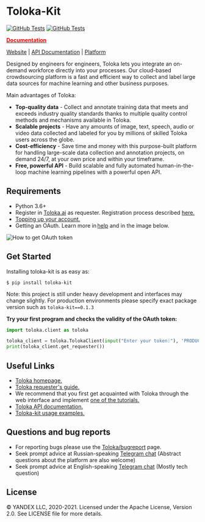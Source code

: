# Toloka-Kit

[![GitHub Tests][github_tests_badge]][github_tests_link]
[![GitHub Tests][github_coverage_badge]][github_coverage_link]

[github_tests_badge]: https://github.com/Toloka/toloka-kit/workflows/Tests/badge.svg?branch=main
[github_tests_link]: https://github.com/Toloka/toloka-kit/actions?query=workflow:Tests
[github_coverage_badge]: https://codecov.io/gh/Toloka/toloka-kit/branch/main/graph/badge.svg
[github_coverage_link]: https://codecov.io/gh/Toloka/toloka-kit

[**<span style="color:red">Documentation</span>**](https://yandex.com/dev/toloka/toloka-kit/doc/)

[Website](https://toloka.ai) |
[API Documentation](https://yandex.ru/dev/toloka/doc/concepts/about.html?lang=en) |
[Platform](http://toloka.yandex.com)


Designed by engineers for engineers, Toloka lets you integrate an on-demand workforce directly into your processes. Our cloud-based crowdsourcing platform is a fast and efficient way to collect and label large data sources for machine learning and other business purposes.

Main advantages of Toloka:
  - **Top-quality data** -  Collect and annotate training data that meets and exceeds industry quality standards thanks to multiple quality control methods and mechanisms available in Toloka.
  - **Scalable projects** - Have any amounts of image, text, speech, audio or video data collected and labeled for you by millions of skilled Toloka users across the globe.
  - **Cost-efficiency** - Save time and money with this purpose-built platform for handling large-scale data collection and annotation projects, on demand 24/7, at your own price and within your timeframe.
  - **Free, powerful API** - Build scalable and fully automated human-in-the-loop machine learning pipelines with a powerful open API.


Requirements
--------------
- Python 3.6+
- Register in [Toloka.ai](https://toloka.ai/) as requester. Registration process described [here.](https://yandex.ru/support/toloka-requester/concepts/access.html?lang=en)
- [Topping up your account.](https://yandex.ru/support/toloka-requester/concepts/refill.html?lang=en)
- Getting an OAuth. Learn more in [help](https://yandex.ru/dev/toloka/doc/concepts/access.html?lang=en) and in the image below.


![How to get OAuth token](./examples/image_segmentation/img/OAuth.png "How to get OAuth token")

Get Started
--------------
Installing toloka-kit is as easy as:
```
$ pip install toloka-kit
```
Note: this project is still under heavy development and interfaces may change slightly. For production environments please specify exact package version such as `toloka-kit==0.1.3`

**Try your first program and checks the validity of the OAuth token:**
```python
import toloka.client as toloka

toloka_client = toloka.TolokaClient(input("Enter your token:"), 'PRODUCTION')
print(toloka_client.get_requester())
```

Useful Links
--------------
- [Toloka homepage.](https://toloka.ai/)
- [Toloka requester's guide.](https://yandex.ru/support/toloka-requester/index.html?lang=en)
- We recommend that you first get acquainted with Toloka through the web interface and implement [one of the tutorials.](https://yandex.ru/support/toloka-requester/concepts/usecases.html)
- [Toloka API documentation.](https://yandex.com/dev/toloka/doc/concepts/about.html?lang=en)
- [Toloka-kit usage examples.](https://github.com/Toloka/toloka-kit/tree/main/examples)

Questions and bug reports
--------------
* For reporting bugs please use the [Toloka/bugreport](https://github.com/Toloka/toloka-kit/issues) page.
* Seek prompt advice at Russian-speaking [Telegram chat](https://t.me/tolokacommunity) (Abstract questions about the platform are also welcome)
* Seek prompt advice at English-speaking [Telegram chat](https://t.me/toloka_tech) (Mostly tech question)



License
-------
© YANDEX LLC, 2020-2021. Licensed under the Apache License, Version 2.0. See LICENSE file for more details.
